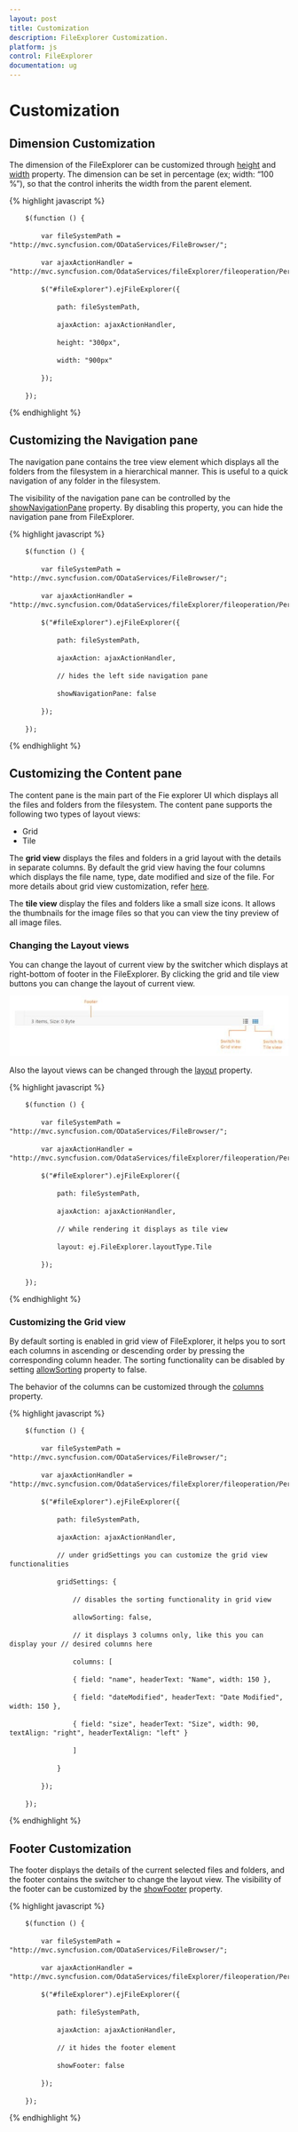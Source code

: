```yaml
---
layout: post
title: Customization
description: FileExplorer Customization.
platform: js
control: FileExplorer
documentation: ug
---
```


# Customization

## Dimension Customization

The dimension of the FileExplorer can be customized through [height](http://help.syncfusion.com/js/api/ejfileexplorer#members:height) and [width](http://help.syncfusion.com/js/api/ejfileexplorer#members:width) property. The dimension can be set in percentage (ex; width: “100 %”), so that the control inherits the width from the parent element. 

{% highlight javascript %}

        $(function () {

            var fileSystemPath = "http://mvc.syncfusion.com/ODataServices/FileBrowser/";

            var ajaxActionHandler = "http://mvc.syncfusion.com/OdataServices/fileExplorer/fileoperation/PerformAction";

            $("#fileExplorer").ejFileExplorer({

                path: fileSystemPath,

                ajaxAction: ajaxActionHandler,

                height: "300px",

                width: "900px"

            });

        });

{% endhighlight %}

## Customizing the Navigation pane

The navigation pane contains the tree view element which displays all the folders from the filesystem in a hierarchical manner. This is useful to a quick navigation of any folder in the filesystem.

The visibility of the navigation pane can be controlled by the [showNavigationPane](http://help.syncfusion.com/js/api/ejfileexplorer#members:shownavigationpane) property. By disabling this property, you can hide the navigation pane from FileExplorer. 

{% highlight javascript %}

        $(function () {

            var fileSystemPath = "http://mvc.syncfusion.com/ODataServices/FileBrowser/";

            var ajaxActionHandler = "http://mvc.syncfusion.com/OdataServices/fileExplorer/fileoperation/PerformAction";

            $("#fileExplorer").ejFileExplorer({

                path: fileSystemPath,

                ajaxAction: ajaxActionHandler,

                // hides the left side navigation pane

                showNavigationPane: false

            });

        });

{% endhighlight %}

## Customizing the Content pane

The content pane is the main part of the Fie explorer UI which displays all the files and folders from the filesystem. The content pane supports the following two types of layout views:

* Grid
* Tile

The **grid  view** displays the files and folders in a grid layout with the details in separate columns. By default the grid view having the four columns which displays the file name, type, date modified and size of the file. For more details about grid view customization, refer [here](#customizing-the-grid).

The **tile view** display the files and folders like a small size icons. It allows the thumbnails for the image files so that you can view the tiny preview of all image files.

### Changing the Layout views	

You can change the layout of current view by the switcher which displays at right-bottom of footer in the FileExplorer. By clicking the grid and tile view buttons you can change the layout of current view.

![](Customization_images/Customization_img1.png)


Also the layout views can be changed through the [layout](http://help.syncfusion.com/js/api/ejfileexplorer#members:layout) property. 

{% highlight javascript %}

        $(function () {

            var fileSystemPath = "http://mvc.syncfusion.com/ODataServices/FileBrowser/";

            var ajaxActionHandler = "http://mvc.syncfusion.com/OdataServices/fileExplorer/fileoperation/PerformAction";

            $("#fileExplorer").ejFileExplorer({

                path: fileSystemPath,

                ajaxAction: ajaxActionHandler,

                // while rendering it displays as tile view

                layout: ej.FileExplorer.layoutType.Tile

            });

        });

{% endhighlight %}

### Customizing the Grid view

By default sorting is enabled in grid view of FileExplorer, it helps you to sort each columns in ascending or descending order by pressing the corresponding column header. The sorting functionality can be disabled by setting [allowSorting](http://help.syncfusion.com/js/api/ejfileexplorer#members:gridsettings-allowsorting) property to false.

The behavior of the columns can be customized through the [columns](http://help.syncfusion.com/js/api/ejfileexplorer#members:gridsettings-columns) property. 

{% highlight javascript %}

        $(function () {

            var fileSystemPath = "http://mvc.syncfusion.com/ODataServices/FileBrowser/";

            var ajaxActionHandler = "http://mvc.syncfusion.com/OdataServices/fileExplorer/fileoperation/PerformAction";

            $("#fileExplorer").ejFileExplorer({

                path: fileSystemPath,

                ajaxAction: ajaxActionHandler,

                // under gridSettings you can customize the grid view functionalities

                gridSettings: {

                    // disables the sorting functionality in grid view

                    allowSorting: false,

                    // it displays 3 columns only, like this you can display your // desired columns here

                    columns: [

                    { field: "name", headerText: "Name", width: 150 },

                    { field: "dateModified", headerText: "Date Modified", width: 150 },

                    { field: "size", headerText: "Size", width: 90, textAlign: "right", headerTextAlign: "left" }

                    ]

                }

            });

        });

{% endhighlight %}

## Footer Customization 

The footer displays the details of the current selected files and folders, and the footer contains the switcher to change the layout view. The visibility of the footer can be customized by the [showFooter](http://help.syncfusion.com/js/api/ejfileexplorer#members:showfooter) property. 

{% highlight javascript %}

        $(function () {

            var fileSystemPath = "http://mvc.syncfusion.com/ODataServices/FileBrowser/";

            var ajaxActionHandler = "http://mvc.syncfusion.com/OdataServices/fileExplorer/fileoperation/PerformAction";

            $("#fileExplorer").ejFileExplorer({

                path: fileSystemPath,

                ajaxAction: ajaxActionHandler,

                // it hides the footer element

                showFooter: false

            });

        });

{% endhighlight %}

